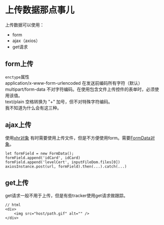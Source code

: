 # 上传数据那点事儿
上传数据可以使用：  
- form
- ajax（axios）
- get请求

## form上传
`enctype`属性  
application/x-www-form-urlencoded 在发送前编码所有字符（默认）  
multipart/form-data 不对字符编码。在使用包含文件上传控件的表单时，必须使用该值。  
text/plain  空格转换为 "+" 加号，但不对特殊字符编码。  
我不知道为什么会有这三种。  

## ajax上传
使用[xhr对象](/confuse/xhr.html)
有时需要使用上传文件，但是不方便使用form。需要[FormData对象](/confuse/FormData.html)。
```
let formField = new FormData();
formField.append('idCard', idCard)
formField.append('levelCert', inputFileDom.files[0])
axiosInstance.post(url, formField).then(...).catch(...)
```

## get上传
get请求一般不用于上传，但是有些tracker使用get请求做跟踪。
```
// html
<div>
    <img src="host/path.gif" alt="" />
</div>
```
